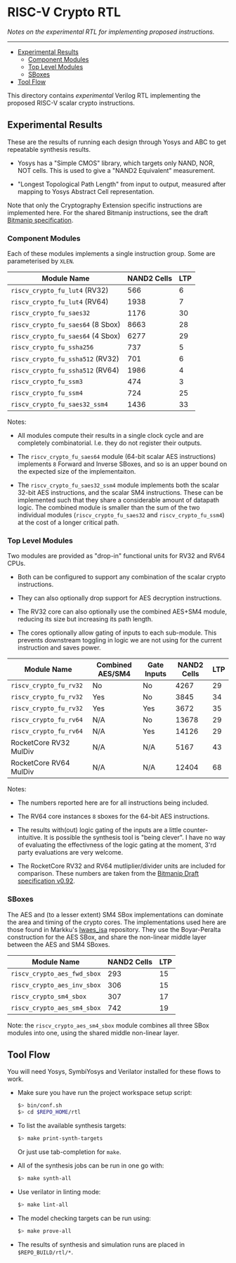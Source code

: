 
# RISC-V Crypto RTL

*Notes on the experimental RTL for implementing proposed instructions.*

---

- [Experimental Results](#Experimental-Results)
  - [Component Modules](#Component-Modules)
  - [Top Level Modules](#Top-Level-Modules)
  - [SBoxes](#SBoxes)
- [Tool Flow](#Tool-Flow)

This directory contains *experimental* Verilog RTL implementing the proposed
RISC-V scalar crypto instructions.

## Experimental Results

These are the results of running each design through Yosys and ABC
to get repeatable synthesis results.

- Yosys has a "Simple CMOS" library, which targets only NAND, NOR, NOT
  cells. This is used to give a "NAND2 Equivalent" measurement.

- "Longest Topological Path Length" from input to output, measured after
  mapping to Yosys Abstract Cell representation.

Note that only the Cryptography Extension specific instructions are
implemented here.
For the shared Bitmanip instructions, see the draft
[Bitmanip specification](https://github.com/riscv/riscv-bitmanip).

### Component Modules

Each of these modules implements a single instruction group.
Some are parameterised by `XLEN`.

Module Name                       | NAND2 Cells | LTP
----------------------------------|-------------|-------------
`riscv_crypto_fu_lut4` (RV32)     |       566   |  6
`riscv_crypto_fu_lut4` (RV64)     |      1938   |  7
`riscv_crypto_fu_saes32`          |      1176   | 30
`riscv_crypto_fu_saes64` (8 Sbox) |      8663   | 28
`riscv_crypto_fu_saes64` (4 Sbox) |      6277   | 29
`riscv_crypto_fu_ssha256`         |       737   |  5
`riscv_crypto_fu_ssha512` (RV32)  |       701   |  6
`riscv_crypto_fu_ssha512` (RV64)  |      1986   |  4
`riscv_crypto_fu_ssm3`            |       474   |  3
`riscv_crypto_fu_ssm4`            |       724   | 25
`riscv_crypto_fu_saes32_ssm4`     |      1436   | 33

Notes:

- All modules compute their results in a single clock cycle and are
  completely combinatorial. I.e. they do not register their outputs.

- The `riscv_crypto_fu_saes64` module (64-bit scalar AES instructions)
  implements `8` Forward and Inverse SBoxes, and so is an upper bound
  on the expected size of the implementaiton.

- The `riscv_crypto_fu_saes32_ssm4` module implements both the scalar
  32-bit AES instructions, and the scalar SM4 instructions.
  These can be implemented such that they share a considerable amount of
  datapath logic.
  The combined module is smaller than the sum of the two individual
  modules (`riscv_crypto_fu_saes32` and `riscv_crypto_fu_ssm4`)
  at the cost of a longer critical path.

### Top Level Modules

Two modules are provided as "drop-in" functional units for
RV32 and RV64 CPUs.

- Both can be configured to support any combination of the
  scalar crypto instructions.

- They can also optionally drop support for AES decryption instructions.

- The RV32 core can also optionally use the combined AES+SM4 module,
  reducing its size but increasing its path length.

- The cores optionally allow gating of inputs to each sub-module.
  This prevents downstream toggling in logic we are not using for the current
  instruction and saves power.

Module Name            | Combined AES/SM4 | Gate Inputs | NAND2 Cells | LTP
-----------------------|------------------|-------------|-------------|------
`riscv_crypto_fu_rv32` |        No        |     No      |      4267   | 29
`riscv_crypto_fu_rv32` |       Yes        |     No      |      3845   | 34
`riscv_crypto_fu_rv32` |       Yes        |     Yes     |      3672   | 35
`riscv_crypto_fu_rv64` |       N/A        |     No      |     13678   | 29
`riscv_crypto_fu_rv64` |       N/A        |     Yes     |     14126   | 29
RocketCore RV32 MulDiv |       N/A        |     N/A     |      5167   | 43
RocketCore RV64 MulDiv |       N/A        |     N/A     |     12404   | 68

Notes:

- The numbers reported here are for all instructions being included.

- The RV64 core instances `8` sboxes for the 64-bit AES instructions.

- The results with(out) logic gating of the inputs are a little
  counter-intuitive.
  It is possible the synthesis tool is "being clever".
  I have no way of evaluating the effectivness of the logic
  gating at the moment, 3'rd party evaluations are very welcome.

- The RocketCore RV32 and RV64 mutliplier/divider units are included for
  comparison.
  These numbers are taken from the
  [Bitmanip Draft specification v0.92](https://github.com/riscv/riscv-bitmanip).


### SBoxes

The AES and (to a lesser extent) SM4 SBox implementations can dominate
the area and timing of the crypto cores.
The implementations used here are those found in
Markku's
[lwaes_isa](https://github.com/mjosaarinen/lwaes_isa/)
repository.
They use the Boyar-Peralta construction for the AES SBox, and
share the non-linear middle layer between the AES and SM4 SBoxes.

Module Name                 | NAND2 Cells | LTP
----------------------------|-------------|---------------
`riscv_crypto_aes_fwd_sbox` | 293         | 15
`riscv_crypto_aes_inv_sbox` | 306         | 15
`riscv_crypto_sm4_sbox`     | 307         | 17
`riscv_crypto_aes_sm4_sbox` | 742         | 19

Note: the `riscv_crypto_aes_sm4_sbox` module combines all three
SBox modules into one, using the shared middle non-linear layer.

## Tool Flow

You will need Yosys, SymbiYosys and Verilator installed for these flows
to work.

- Make sure you have run the project workspace setup script:

  ```sh
  $> bin/conf.sh
  $> cd $REPO_HOME/rtl
  ```

- To list the available synthesis targets:
  ```sh
  $> make print-synth-targets
  ```
  Or just use tab-completion for `make`.
  

- All of the synthesis jobs can be run in one go with:
  ```sh
  $> make synth-all
  ```

- Use verilator in linting mode:
  ```sh
  $> make lint-all
  ```

- The model checking targets can be run using:
  ```sh
  $> make prove-all
  ```

- The results of synthesis and simulation runs are placed in
 `$REPO_BUILD/rtl/*`.


